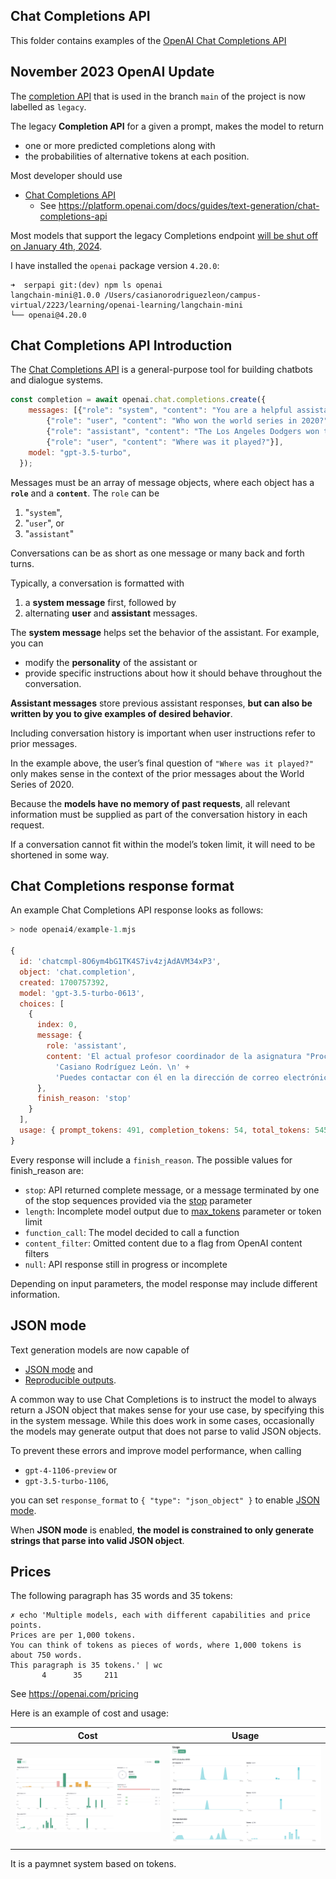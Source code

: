 ## Chat Completions API 

This folder contains examples of the [OpenAI Chat Completions API](https://platform.openai.com/docs/guides/text-generation/chat-completions-api)


## November 2023 OpenAI Update

The [completion API](https://platform.openai.com/docs/api-reference/completions) that is used in the branch `main` of the project is now labelled as `legacy`.

The legacy **Completion API** for a  given a prompt, makes the model to return 

- one or more predicted completions along with 
- the probabilities of alternative tokens at each position. 

Most developer should use  

- [Chat Completions API](https://platform.openai.com/docs/guides/text-generation/text-generation-models) 
  - See <https://platform.openai.com/docs/guides/text-generation/chat-completions-api>

Most models that support the legacy Completions endpoint [will be shut off on January 4th, 2024](https://platform.openai.com/docs/deprecations/).

I have installed the `openai` package version `4.20.0`:

```
➜  serpapi git:(dev) npm ls openai
langchain-mini@1.0.0 /Users/casianorodriguezleon/campus-virtual/2223/learning/openai-learning/langchain-mini
└── openai@4.20.0
```


## Chat Completions API Introduction

The [Chat Completions API](https://platform.openai.com/docs/guides/text-generation/chat-completions-api) is a general-purpose tool for building chatbots and dialogue systems.

```js
const completion = await openai.chat.completions.create({
    messages: [{"role": "system", "content": "You are a helpful assistant."},
        {"role": "user", "content": "Who won the world series in 2020?"},
        {"role": "assistant", "content": "The Los Angeles Dodgers won the World Series in 2020."},
        {"role": "user", "content": "Where was it played?"}],
    model: "gpt-3.5-turbo",
  });
```

Messages must be an array of message objects, where each object has a **`role`** and a **`content`**. 
The `role` can be  

1. "`system`", 
2. "`user`", or 
3. "`assistant`" 


Conversations can be as short as one message or many back and forth turns.

Typically, a conversation is formatted with 

1. a **system message** first, followed by 
2. alternating **user** and **assistant** messages.

The **system message** helps set the behavior of the assistant. 
For example, you can 

- modify the **personality** of the assistant or 
- provide specific instructions about how it should behave throughout the conversation.

**Assistant messages** store previous assistant responses, **but can also be written by you to give examples of desired behavior**.

Including conversation history is important when user instructions refer to prior messages. 

In the example above, the user’s final question of `"Where was it played?"` only makes sense 
in the context of the prior messages about the World Series of 2020.

Because the **models have no memory of past requests**, all relevant information must be supplied as part of the conversation history in each request. 

If a conversation cannot fit within the model’s token limit, it will need to be shortened in some way.

## Chat Completions response format

An example Chat Completions API response looks as follows:

```js
> node openai4/example-1.mjs

{
  id: 'chatcmpl-8O6ym4bG1TK4S7iv4zjAdAVM34xP3',
  object: 'chat.completion',
  created: 1700757392,
  model: 'gpt-3.5-turbo-0613',
  choices: [
    {
      index: 0,
      message: {
        role: 'assistant',
        content: 'El actual profesor coordinador de la asignatura "Procesadores de Lenguajes" es el profesor \n' +
          'Casiano Rodríguez León. \n' +
          'Puedes contactar con él en la dirección de correo electrónico crguezl@ull.edu.es'
      },
      finish_reason: 'stop'
    }
  ],
  usage: { prompt_tokens: 491, completion_tokens: 54, total_tokens: 545 }
}
```

Every response will include a `finish_reason`. The possible values for finish_reason are:

- `stop`: API returned complete message, or a message terminated by one of the stop sequences provided via the [stop](https://platform.openai.com/docs/api-reference/chat/create#chat/create-stop) parameter
- `length`: Incomplete model output due to [max_tokens](https://platform.openai.com/docs/api-reference/chat/create#chat/create-max_tokens) parameter or token limit
- `function_call`: The model decided to call a function
- `content_filter`: Omitted content due to a flag from OpenAI content filters
- `null`: API response still in progress or incomplete

Depending on input parameters, the model response may include different information.

## JSON mode 

Text generation models are now capable of 

- [JSON mode](https://platform.openai.com/docs/guides/text-generation/json-mode) and 
- [Reproducible outputs](https://platform.openai.com/docs/guides/text-generation/reproducible-outputs). 

A common way to use Chat Completions is to instruct the model to always return a JSON object that makes sense for your use case, by specifying this in the system message. While this does work in some cases, occasionally the models may generate output that does not parse to valid JSON objects.

To prevent these errors and improve model performance, when calling 

- `gpt-4-1106-preview` or 
- `gpt-3.5-turbo-1106`, 

you can set `response_format` to `{ "type": "json_object" }` to enable [JSON mode](https://platform.openai.com/docs/guides/text-generation/json-mode). 

When **JSON mode** is enabled, **the model is constrained to only generate strings that parse into valid JSON object**.


## Prices

The following paragraph has 35 words and 35 tokens:

```
✗ echo 'Multiple models, each with different capabilities and price points.
Prices are per 1,000 tokens.
You can think of tokens as pieces of words, where 1,000 tokens is about 750 words.
This paragraph is 35 tokens.' | wc
       4      35     211
```

See <https://openai.com/pricing>

Here is an example of cost and usage:

| Cost                          | Usage |
| ---                           | --- |
| ![](../images/usage-cost.png) | ![](../images/usage-activity.png) |


It is a paymnet system based on tokens.